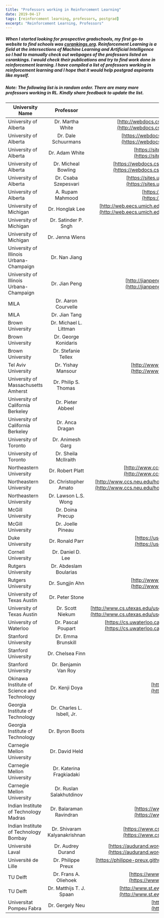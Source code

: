 ```yaml
---
title: "Professors working in Reinforcement Learning"
date: 2019-04-17
tags: [reinforcement learning, professors, postgrad]
excerpt: "Reinforcement Learning, Professors"
---
```


##### When I started looking for prospective gradschools, my first go-to website to find schools was [csrankings.org](http://csrankings.org). Reinforcement Learning is a field at the intersections of Machine Learning and Artificial Intelligence so I had to manually check out webpages of the professors listed on csrankings. I would check their publications and try to find work done in reinforcement learning. I have compiled a list of professors working in reinforcement learning and I hope that it would help postgrad aspirants like myself. 

##### Note: The following list is in random order. There are many more professors working in RL. Kindly share feedback to update the list.

| University Name        | Professor            | Link to Webpage  |
| ------------- |:-------------:|  -----:|
| University of Alberta  | Dr. Martha White     | [http://webdocs.cs.ualberta.ca/~whitem/](http://webdocs.cs.ualberta.ca/~whitem/) |
| University of Alberta  | Dr. Dale Schuurmans  | [https://webdocs.cs.ualberta.ca/~dale/](https://webdocs.cs.ualberta.ca/~dale/)|
| University of Alberta  | Dr. Adam White       | [https://sites.ualberta.ca/~amw8/](https://sites.ualberta.ca/~amw8/)|
| University of Alberta  | Dr. Micheal Bowling  | [https://webdocs.cs.ualberta.ca/~bowling/](https://webdocs.cs.ualberta.ca/~bowling/)|
| University of Alberta  | Dr. Csaba Szepesvari | [https://sites.ualberta.ca/~szepesva/](https://sites.ualberta.ca/~szepesva/)|
| University of Alberta  | A. Rupam Mahmood| [https://armahmood.github.io/](https://armahmood.github.io/)|
| University of Michigan | Dr. Honglak Lee      | [http://web.eecs.umich.edu/~honglak/index.html](http://web.eecs.umich.edu/~honglak/index.html)|
| University of Michigan | Dr. Satinder P. Sngh | |
| University of Michigan | Dr. Jenna Wiens | |
| University of Illinois Urbana-Champaign | Dr. Nan Jiang | |
| University of Illinois Urbana-Champaign | Dr. Jian Peng | [http://jianpeng.web.engr.illinois.edu/](http://jianpeng.web.engr.illinois.edu/)|
| MILA | Dr. Aaron Courvelle | |
| MILA | Dr. Jian Tang | |
| Brown University | Dr. Michael L. Littman | |
| Brown University | Dr. George Konidaris | |
| Brown University | Dr. Stefanie Tellex | |
| Tel Aviv University | Dr. Yishay Mansour | [http://www.cs.tau.ac.il/~mansour/](http://www.cs.tau.ac.il/~mansour/)|
| University of Massachusetts Amherst | Dr. Philip S. Thomas | |
| University of California Berkeley | Dr. Pieter Abbeel | |
| University of California Berkeley | Dr. Anca Dragan | |
| University of Toronto | Dr. Animesh Garg | |
| University of Toronto | Dr. Sheila McIlraith | |
| Northeastern University | Dr. Robert Platt |[http://www.ccs.neu.edu/home/rplatt/](http://www.ccs.neu.edu/home/rplatt/) |
| Northeastern University | Dr. Christopher Amato | [http://www.ccs.neu.edu/home/camato/index.html](http://www.ccs.neu.edu/home/camato/index.html)|
| Northeastern University | Dr. Lawson L.S. Wong | |
| McGill University | Dr. Doina Precup | |
| McGill University | Dr. Joelle Pineau | |
| Duke University | Dr. Ronald Parr| [https://users.cs.duke.edu/~parr/](https://users.cs.duke.edu/~parr/) |
| Cornell University | Dr. Daniel D. Lee | |
| Rutgers University | Dr. Abdeslam Boularias | |
| Rutgers University | Dr. Sungjin Ahn | [http://www.sungjinahn.com/home](http://www.sungjinahn.com/home)|
| University of Texas Austin | Dr. Peter Stone | |
| University of Texas Austin | Dr. Scott Niekum | [http://www.cs.utexas.edu/users/sniekum/index.php](http://www.cs.utexas.edu/users/sniekum/index.php)|
| University of Waterloo | Dr. Pascal Poupart | [https://cs.uwaterloo.ca/~ppoupart/index.html](https://cs.uwaterloo.ca/~ppoupart/index.html)|
| Stanford University | Dr. Emma Brunskill | |
| Stanford University | Dr. Chelsea Finn | |
| Stanford University | Dr. Benjamin Van Roy | |
| Okinawa Institute of Science and Technology | Dr. Kenji Doya | [https://groups.oist.jp/ncu](https://groups.oist.jp/ncu) |
| Georgia Institute of Technology | Dr. Charles L. Isbell, Jr. | |
| Georgia Institute of Technology | Dr. Byron Boots | |
| Carnegie Mellon University | Dr. David Held | |
| Carnegie Mellon University | Dr. Katerina Fragkiadaki | |
| Carnegie Mellon University | Dr. Ruslan Salakhutdinov | |
| Indian Institute of Technology Madras | Dr. Balaraman Ravindran | [https://www.cse.iitm.ac.in/~ravi/](https://www.cse.iitm.ac.in/~ravi/)|
| Indian Institute of Technology Bombay | Dr. Shivaram Kalyanakrishnan | [https://www.cse.iitb.ac.in/~shivaram/](https://www.cse.iitb.ac.in/~shivaram/)|
| Université Laval | Dr. Audrey Durand | [https://audurand.wordpress.com/a-propos/](https://audurand.wordpress.com/a-propos/)|
| Université de Lille | Dr. Philippe Preux | [https://philippe-preux.github.io/](https://philippe-preux.github.io/)|
| TU Delft | Dr. Frans A. Oliehoek | [https://www.fransoliehoek.net/wp/](https://www.fransoliehoek.net/wp/)|
| TU Delft | Dr. Matthijs T. J. Spaan | [http://www.st.ewi.tudelft.nl/~mtjspaan/](http://www.st.ewi.tudelft.nl/~mtjspaan/)|
| Universitat Pompeu Fabra | Dr. Gergely Neu | [http://cs.bme.hu/~gergo/](http://cs.bme.hu/~gergo/)|